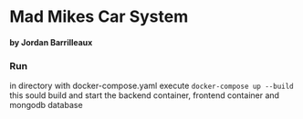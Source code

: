 # Mad Mikes Car System
#### by Jordan Barrilleaux

### Run
in directory with docker-compose.yaml execute ```docker-compose up --build```
this sould build and start the backend container, frontend container and mongodb database